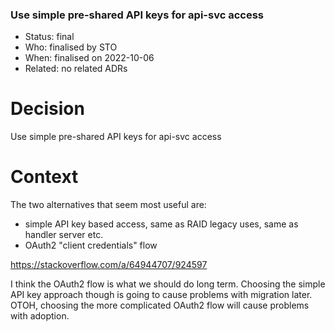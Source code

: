 ### Use simple pre-shared API keys for api-svc access  

* Status: final
* Who:  finalised by STO
* When: finalised on 2022-10-06
* Related: no related ADRs


# Decision

Use simple pre-shared API keys for api-svc access


# Context

The two alternatives that seem most useful are:
* simple API key based access, same as RAID legacy uses, same as handler server
  etc.
* OAuth2 "client credentials" flow

https://stackoverflow.com/a/64944707/924597

I think the OAuth2 flow is what we should do long term.
Choosing the simple API key approach though is going to cause problems with
migration later.  OTOH, choosing the more complicated OAuth2 flow will cause
problems with adoption.
